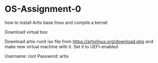 # OS-Assignment-0
how to install Artix base linux and compile a kernel

Download virtual box

Download artix-runit iso file from https://artixlinux.org/download.php and make new virtual machine with it.
Set it to UEFI-enabled

Username: root
Password: artix
